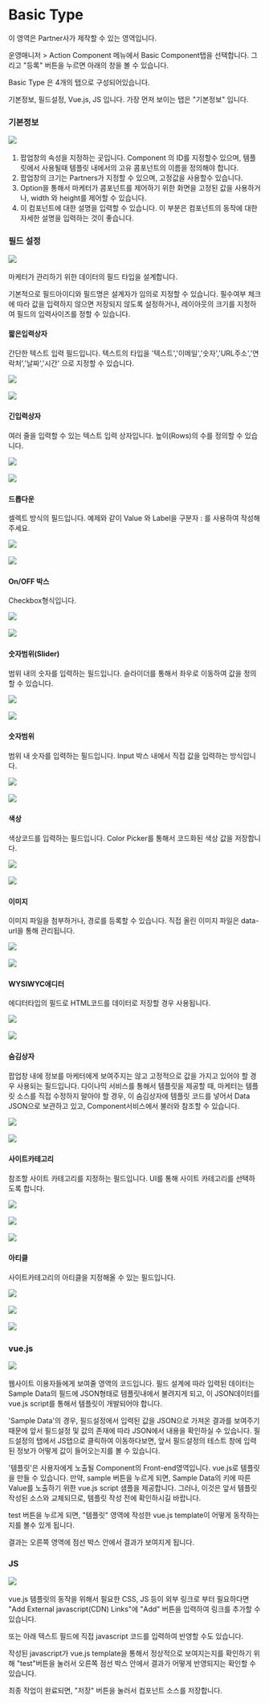 # Basic Type

이 영역은 Partner사가 제작할 수 있는 영역입니다.&#x20;

운영매니저 > Action Component 메뉴에서 Basic Component탭을 선택합니다. 그리고 "등록" 버튼을 누르면 아래의 창을 볼 수 있습니다.

Basic Type 은 4개의 탭으로 구성되어있습니다.

기본정보, 필드설정, Vue.js, JS 입니다. 가장 먼저 보이는 탭은 "기본정보" 입니다.



### 기본정보

![](<../../../.gitbook/assets/스크린샷 2021-11-02 오후 6.11.35.png>)

1. 팝업창의 속성을 지정하는 곳입니다. Component 의 ID를 지정할수 있으며, 템플릿에서 사용될때 템플릿 내에서의 고유 콤포넌트의 이름을 정의해야 합니다.&#x20;
2. 팝업창의 크기는 Partners가 지정할 수 있으며, 고정값을 사용할수 있습니다.
3. Option을 통해서 마케터가 콤포넌트를 제어하기 위한 화면을 고정된 값을 사용하거나, width 와 height를 제어할 수 있습니다.
4. 이 컴포넌트에 대한 설명을 입력할 수 있습니다. 이 부분은 컴포넌트의 동작에 대한 자세한 설명을 입력하는 것이 좋습니다.





### 필드 설정

![](<../../../.gitbook/assets/스크린샷 2021-11-02 오후 6.11.55.png>)

마케터가 관리하기 위한 데이터의 필드 타입을 설계합니다.

기본적으로 필드아이디와 필드명은 설계자가 임의로 지정할 수 있습니다. 필수여부 체크에 따라 값을 입력하지 않으면 저장되지 않도록 설정하거나, 레이아웃의 크기를 지정하여 필드의 입력사이즈를 정할 수 있습니다.



#### 짧은입력상자

간단한 텍스트 입력 필드입니다. 텍스트의 타입을 '텍스트','이메일','숫자','URL주소','연락처','날짜','시간' 으로 지정할 수 있습니다.&#x20;

![](<../../../.gitbook/assets/스크린샷 2021-11-04 오전 11.16.01.png>)

![](<../../../.gitbook/assets/스크린샷 2021-11-04 오전 11.16.09.png>)





#### 긴입력상자

여러 줄을 입력할 수 있는 텍스트 입력 상자입니다. 높이(Rows)의 수를 정의할 수 있습니다.

![](<../../../.gitbook/assets/스크린샷 2021-11-04 오전 11.16.26.png>)

![](<../../../.gitbook/assets/스크린샷 2021-11-04 오전 11.16.33.png>)



#### 드롭다운

셀렉트 방식의 필드입니다. 예제와 같이 Value 와 Label을 구분자 : 를 사용하여 작성해주세요.

![](<../../../.gitbook/assets/스크린샷 2021-11-04 오전 11.16.52.png>)

![](<../../../.gitbook/assets/스크린샷 2021-11-04 오전 11.17.07.png>)



#### On/OFF 박스

Checkbox형식입니다.&#x20;

![](<../../../.gitbook/assets/스크린샷 2021-11-04 오전 11.17.20.png>)

![](<../../../.gitbook/assets/스크린샷 2021-11-04 오전 11.17.29.png>)



#### 숫자범위(Slider)

범위 내의 숫자를 입력하는 필드입니다. 슬라이더를 통해서 좌우로 이동하여 값을 정의할 수 있습니다.

![](<../../../.gitbook/assets/스크린샷 2021-11-04 오전 11.17.44.png>)

![](<../../../.gitbook/assets/스크린샷 2021-11-04 오전 11.17.56.png>)



#### 숫자범위

범위 내 숫자를 입력하는 필드입니다. Input 박스 내에서 직접 값을 입력하는 방식입니다.&#x20;

![](<../../../.gitbook/assets/스크린샷 2021-11-04 오전 11.18.13.png>)

![](<../../../.gitbook/assets/스크린샷 2021-11-04 오전 11.18.23.png>)



#### 색상

색상코드를 입력하는 필드입니다. Color Picker를 통해서 코드화된 색상 값을 저장합니다.&#x20;

![](<../../../.gitbook/assets/스크린샷 2021-11-04 오전 11.18.36.png>)

![](<../../../.gitbook/assets/스크린샷 2021-11-04 오전 11.22.57.png>)



#### 이미지

이미지 파일을 첨부하거나, 경로를 등록할 수 있습니다. 직접 올린 이미지 파일은 data-url을 통해 관리됩니다.

![](<../../../.gitbook/assets/스크린샷 2021-11-04 오전 11.19.10.png>)

![](<../../../.gitbook/assets/스크린샷 2021-11-04 오전 11.19.29.png>)



#### WYSIWYC에디터

에디터타입의 필드로 HTML코드를 데이터로 저장할 경우 사용됩니다.

![](<../../../.gitbook/assets/스크린샷 2021-11-04 오전 11.19.42.png>)

![](<../../../.gitbook/assets/스크린샷 2021-11-04 오전 11.19.55.png>)



#### 숨김상자

팝업창 내에 정보를 마케터에게 보여주지는 않고 고정적으로 값을 가지고 있어야 할 경우 사용되는 필드입니다. 다이나믹 서비스를 통해서 템플릿을 제공할 때, 마케터는 템플릿 소스를 직접 수정하지 말아야 할 경우, 이 숨김상자에 템플릿 코드를 넣어서 Data JSON으로 보관하고 있고, Component서비스에서 불러와 참조할 수 있습니다.&#x20;

&#x20;

![](<../../../.gitbook/assets/스크린샷 2021-11-04 오전 11.20.28.png>)

![](<../../../.gitbook/assets/스크린샷 2021-11-04 오전 11.20.54.png>)



#### 사이트카테고리

참조할 사이트 카테고리를 지정하는 필드입니다. UI를 통해 사이트 카테고리를 선택하도록 합니다.

![](<../../../.gitbook/assets/스크린샷 2021-11-04 오전 11.21.03.png>)

![](<../../../.gitbook/assets/스크린샷 2021-11-04 오전 11.21.16.png>)

![](<../../../.gitbook/assets/스크린샷 2021-11-04 오전 11.21.25.png>)



#### 아티클

사이트카테고리의 아티클을 지정해올 수 있는 필드입니다. &#x20;

![](<../../../.gitbook/assets/스크린샷 2021-11-04 오전 11.22.00.png>)

![](<../../../.gitbook/assets/스크린샷 2021-11-04 오전 11.22.38.png>)

![](<../../../.gitbook/assets/스크린샷 2021-11-04 오전 11.22.32.png>)





### vue.js

![](<../../../.gitbook/assets/스크린샷 2021-11-02 오후 6.12.17.png>)

웹사이트 이용자들에게 보여줄 영역의 코드입니다. 필드 설계에 따라 입력된 데이터는 Sample Data의 필드에 JSON형태로 템플릿내에서 불려지게 되고, 이 JSON데이터를 vue.js script를 통해서 템플릿이 개발되어야 합니다.&#x20;

'Sample Data'의 경우, 필드설정에서 입력된 값을 JSON으로 가져온 결과를 보여주기 때문에 앞서 필드설정 및 값의 존재에 따라 JSON에서 내용을 확인하실 수 있습니다. 필드설정의 탭에서 JS탭으로 클릭하여 이동하다보면, 앞서 필드설정의 테스트 창에 입력된 정보가 어떻게 값이 들어오는지를 볼 수 있습니다.&#x20;

'템플릿'은 사용자에게 노출될 Component의 Front-end영역입니다. vue.js로 템플릿을 만들 수 있습니다.  만약, sample 버튼을 누르게 되면, Sample Data의 키에 따른 Value를 노출하기 위한 vue.js script 샘플을 제공합니다.  그러나, 이것은 앞서 템플릿 작성된 소스와 교체되므로, 템플릿 작성 전에 확인하시길 바랍니다.&#x20;

test 버튼을 누르게 되면, "템플릿" 영역에 작성한 vue.js template이 어떻게 동작하는지를 볼수 있게 됩니다.&#x20;

결과는 오른쪽 영역에 점선 박스 안에서 결과가 보여지게 됩니다.





### JS

![](<../../../.gitbook/assets/스크린샷 2021-11-02 오후 6.12.38.png>)

vue.js  템플릿의 동작을 위해서 필요한 CSS, JS 등이 외부 링크로 부터 필요하다면 "Add External javascript(CDN) Links"에 "Add" 버튼을 입력하여 링크를 추가할 수 있습니다.&#x20;

또는 아래 텍스트 필드에 직접 javascript 코드를 입력하여 반영할 수도 있습니다.&#x20;

작성된 javascript가 vue.js template을 통해서 정상적으로 보여지는지를 확인하기 위해 "test"버튼을 눌러서 오른쪽 점선 박스 안에서 결과가 어떻게 반영되지는 확인할 수 있습니다.



최종 작업이 완료되면, "저장" 버튼을 눌러서 컴포넌트 소스를 저장합니다.

